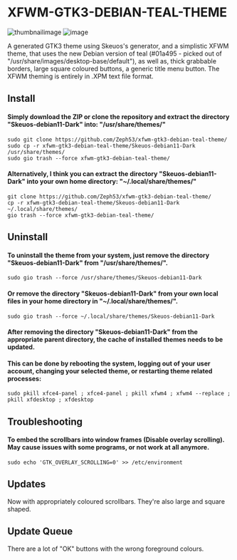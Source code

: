 # XFWM-GTK3-DEBIAN-TEAL-THEME  


![thumbnailimage](https://github.com/Zeph53/xfwm-gtk3-debian-teal-theme/assets/102870900/557fb16f-4c9c-4c8a-96ac-94b9f1f59d68)
![image](https://github.com/Zeph53/xfwm-gtk3-debian-teal-theme/assets/102870900/3c67318e-2ddb-4cc7-8c5e-b3eea7fdb8f0)



A generated GTK3 theme using Skeuos's generator, and a simplistic XFWM theme, that uses the new Debian version of teal (#01a495 - picked out of "/usr/share/images/desktop-base/default"), as well as, thick grabbable borders, large square coloured buttons, a generic title menu button. The XFWM theming is entirely in .XPM text file format.  


## Install  
#### Simply download the ZIP or clone the repository and extract the directory "Skeuos-debian11-Dark" into: "/usr/share/themes/"  
    sudo git clone https://github.com/Zeph53/xfwm-gtk3-debian-teal-theme/  
    sudo cp -r xfwm-gtk3-debian-teal-theme/Skeuos-debian11-Dark /usr/share/themes/  
    sudo gio trash --force xfwm-gtk3-debian-teal-theme/  
#### Alternatively, I think you can extract the directory "Skeuos-debian11-Dark" into your own home directory: "~/.local/share/themes/"  
    git clone https://github.com/Zeph53/xfwm-gtk3-debian-teal-theme/  
    cp -r xfwm-gtk3-debian-teal-theme/Skeuos-debian11-Dark ~/.local/share/themes/  
    gio trash --force xfwm-gtk3-debian-teal-theme/  


## Uninstall  
#### To uninstall the theme from your system, just remove the directory "Skeuos-debian11-Dark" from "/usr/share/themes/".  
    sudo gio trash --force /usr/share/themes/Skeuos-debian11-Dark  
#### Or remove the directory "Skeuos-debian11-Dark" from your own local files in your home directory in "~/.local/share/themes/".  
    sudo gio trash --force ~/.local/share/themes/Skeuos-debian11-Dark  
#### After removing the directory "Skeuos-debian11-Dark" from the appropriate parent directory, the cache of installed themes needs to be updated. 
#### This can be done by rebooting the system, logging out of your user account, changing your selected theme, or restarting theme related processes:  
    sudo pkill xfce4-panel ; xfce4-panel ; pkill xfwm4 ; xfwm4 --replace ; pkill xfdesktop ; xfdesktop  


## Troubleshooting  
#### To embed the scrollbars into window frames (Disable overlay scrolling). May cause issues with some programs, or not work at all anymore.  
    sudo echo 'GTK_OVERLAY_SCROLLING=0' >> /etc/environment  


## Updates  
Now with appropriately coloured scrollbars. They're also large and square shaped.  


## Update Queue
There are a lot of "OK" buttons with the wrong foreground colours.

